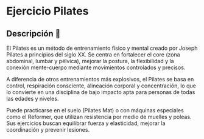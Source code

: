 # Ejercicio Pilates 

## Descripción 📖 

El Pilates es un método de entrenamiento físico y mental creado por Joseph Pilates a principios del siglo XX. Se centra en fortalecer el core (zona abdominal, lumbar y pélvica), mejorar la postura, la flexibilidad y la conexión mente-cuerpo mediante movimientos controlados y precisos.

A diferencia de otros entrenamientos más explosivos, el Pilates se basa en control, respiración consciente, alineación corporal y concentración, lo que lo convierte en una disciplina de bajo impacto apta para personas de todas las edades y niveles.

Puede practicarse en el suelo (Pilates Mat) o con máquinas especiales como el Reformer, que utilizan resistencia por medio de muelles y poleas. Sus ejercicios buscan equilibrar fuerza y elasticidad, mejorar la coordinación y prevenir lesiones.